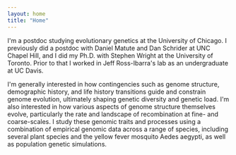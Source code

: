 ```yaml
---
layout: home
title: "Home"
---
```


I'm a postdoc studying evolutionary genetics at the University of Chicago.
I previously did a postdoc with Daniel Matute and Dan Schrider at UNC Chapel Hill, and I did my Ph.D. with Stephen Wright at the University of Toronto. Prior to that I worked in Jeff Ross-Ibarra's lab as an undergraduate at UC Davis.

I'm generally interested in how contingencies such as genome structure, demographic history, and life history transitions guide and constrain genome evolution, ultimately shaping genetic diversity and genetic load.
I'm also interested in how various aspects of genome structure themselves evolve, particularly the rate and landscape of recombination at fine- and coarse-scales.
I study these genomic traits and processes using a combination of empirical genomic data across a range of species, including several plant species and the yellow fever mosquito Aedes aegypti, as well as population genetic simulations.

